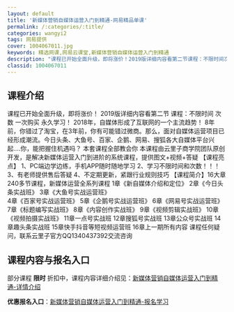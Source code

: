 ```yaml
---
layout: default
title: '新媒体营销自媒体运营入门到精通-网易精品单课'
permalink: /:categories/:title/
categories: wangyi2
tags: 网易提供
cover: 1004067011.jpg
keywords: 精选网课,网易云课堂,新媒体营销自媒体运营入门到精通
description: "课程已开始全面升级，即将涨价！2019版详细内容看第二节课程：不限时间次数一次购买永久学习！2018年，自媒体形成了互联网的一个主流趋势！8年前，你错过了淘宝，在3年前，你有可能错过微商。那"
classid: 1004067011
---
```


## 课程介绍

课程已开始全面升级，即将涨价！
2019版详细内容看第二节
课程：不限时间 次数  一次购买  永久学习！
2018年，自媒体形成了互联网的一个主流趋势！
8年前，你错过了淘宝，在3年前，你有可能错过微商。那么，面对自媒体运营项目已经形成潮流。今日头条、大鱼号、百家、企鹅、网易、搜狐各大自媒体平台兴起....你，能把握住机遇吗？
本套课程全部教会你
本课程由云里子商学院团队原创开发，是解决新媒体运营入门到进阶的系统课程，提供图文+视频+答疑
【课程亮点】
1、PC端边学边练，手机APP随时随地学习
2、学习不限时间和次数！！！
3、有老师提供售后答疑
4、不定期更新，紧跟行业规则技巧
【课程简介】16大章240多节课程，新媒体运营全系列课程
1章《新自媒体介绍和定位》
2章《今日头条实战班》 
3章《大鱼号实战运营班》  
4章《百家号实战运营班》
5章《企鹅号实战运营班》
6章《网易号实战运营班》
7章《标题编写实战班》
8章《内容创作实战班》
9章《视频剪辑实战班》
10章《视频拍摄实战班》
11章一点号实战班
12章搜狐号实战班
13章公众号实战班
14章趣头条实战班
15章快手抖音等短视频运营班
16章上一期所有内容
课程任何疑问，联系云里子官方QQ1340437392交流咨询

## 课程内容与报名入口

部分课程 **限时** 折扣中，课程内容详细介绍见：[新媒体营销自媒体运营入门到精通-详情介绍](https://study.163.com/course/introduction/1004067011.htm?share=1&shareId=1025206652&utm_campaign=share&utm_medium=iphoneShare&utm_source=&utm_u=1025206652)

**优惠报名入口**：[新媒体营销自媒体运营入门到精通-报名学习](https://study.163.com/course/introduction/1004067011.htm?share=1&shareId=1025206652&utm_campaign=share&utm_medium=iphoneShare&utm_source=&utm_u=1025206652)

